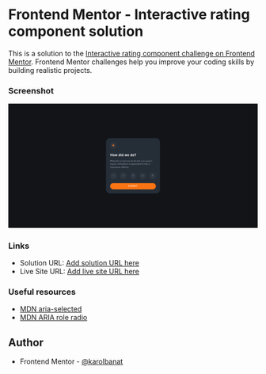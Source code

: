 # Frontend Mentor - Interactive rating component solution

This is a solution to the [Interactive rating component challenge on Frontend Mentor](https://www.frontendmentor.io/challenges/interactive-rating-component-koxpeBUmI). Frontend Mentor challenges help you improve your coding skills by building realistic projects.

### Screenshot

![](./screenshot.png)

### Links

- Solution URL: [Add solution URL here](https://your-solution-url.com)
- Live Site URL: [Add live site URL here](https://your-live-site-url.com)

### Useful resources

- [MDN aria-selected](https://developer.mozilla.org/en-US/docs/Web/Accessibility/ARIA/Attributes/aria-selected)
- [MDN ARIA role radio](https://developer.mozilla.org/en-US/docs/Web/Accessibility/ARIA/Roles/radio_role)

## Author

- Frontend Mentor - [@karolbanat](https://www.frontendmentor.io/profile/karolbanat)
